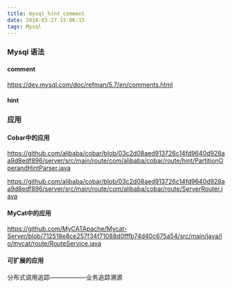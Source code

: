 ```yaml
---
title: mysql_hint_comment
date: 2018-03-27 15:06:15
tags: Mysql
---
```


### Mysql 语法

#### comment
https://dev.mysql.com/doc/refman/5.7/en/comments.html

#### hint

### 应用

#### Cobar中的应用
https://github.com/alibaba/cobar/blob/03c2d08aed913726c14fd9640d928aa9d8edf896/server/src/main/route/com/alibaba/cobar/route/hint/PartitionOperandHintParser.java

https://github.com/alibaba/cobar/blob/03c2d08aed913726c14fd9640d928aa9d8edf896/server/src/main/route/com/alibaba/cobar/route/ServerRouter.java

#### MyCat中的应用
https://github.com/MyCATApache/Mycat-Server/blob/712518e8ce257f34f71088d0fffb74d40c675a54/src/main/java/io/mycat/route/RouteService.java

#### 可扩展的应用

分布式调用追踪——————业务追踪溯源